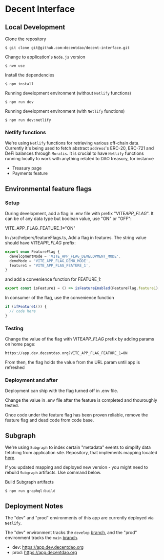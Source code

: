 # Decent Interface

## Local Development

Clone the repository

```shell
$ git clone git@github.com:decentdao/decent-interface.git
```

Change to application's `Node.js` version

```shell
$ nvm use
```

Install the dependencies

```shell
$ npm install
```

Running development environment (without `Netlify` functions)

```shell
$ npm run dev
```

Running development environment (with `Netlify` functions)

```shell
$ npm run dev:netlify
```

### Netlify functions

We're using `Netlify` functions for retrieving various off-chain data.
Currently it's being used to fetch abstract `address`'s ERC-20, ERC-721 and DeFi balances through `Moralis`.
It is crucial to have `Netlify` functions running locally to work with anything related to DAO treasury, for instance

- Treasury page
- Payments feature

## Environmental feature flags

### Setup

During development, add a flag in .env file with prefix "VITE*APP_FLAG*". It can be of any data type but boolean value, use "ON" or "OFF":

VITE_APP_FLAG_FEATURE_1="ON"

In /src/helpers/featureFlags.ts, Add a flag in features. The string value should have VITE*APP_FLAG* prefix:

```typescript
export enum FeatureFlag {
  developmentMode = 'VITE_APP_FLAG_DEVELOPMENT_MODE',
  demoMode = 'VITE_APP_FLAG_DEMO_MODE',
  feature1 = 'VITE_APP_FLAG_FEATURE_1',
}
```

and add a convenience function for FEATURE_1:

```typescript
export const isFeature1 = () => isFeatureEnabled(FeatureFlag.feature1);
```

In consumer of the flag, use the convenience function

```typescript
if (ifFeature1()) {
  // code here
}
```

### Testing

Change the value of the flag with VITE*APP_FLAG* prefix by adding params on home page:

```
https://app.dev.decentdao.org?VITE_APP_FLAG_FEATURE_1=ON
```

From then, the flag holds the value from the URL param until app is refreshed

### Deployment and after

Deployment can ship with the flag turned off in .env file.

Change the value in .env file after the feature is completed and thouroughly tested.

Once code under the feature flag has been proven reliable, remove the feature flag and dead code from code base.

## Subgraph

We're using `Subgraph` to index certain "metadata" events to simplify data fetching from application site.
Repository, that implements mapping located [here](https://github.com/decentdao/decent-subgraph).

If you updated mapping and deployed new version - you might need to rebuild `Subgraph` artifacts. Use command below.

Build Subgraph artifacts

```shell
$ npm run graphql:build
```

## Deployment Notes

The "dev" and "prod" environments of this app are currently deployed via `Netlify`.

The "dev" environment tracks the `develop` [branch](https://github.com/decentdao/decent-interface/tree/develop), and the "prod" environment tracks the `main` [branch](https://github.com/decentdao/decent-interface/tree/main).

- dev: https://app.dev.decentdao.org
- prod: https://app.decentdao.org
